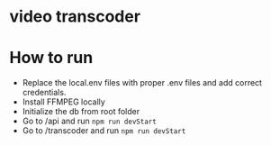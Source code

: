 # video transcoder

# How to run

- Replace the local.env files with proper .env files and add correct credentials.
- Install FFMPEG locally
- Initialize the db from root folder
- Go to /api and run `npm run devStart`
- Go to /transcoder and run `npm run devStart`

